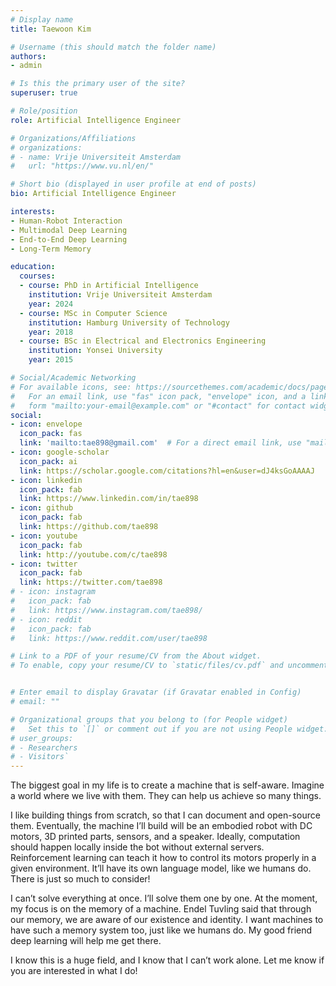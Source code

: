 ```yaml
---
# Display name
title: Taewoon Kim

# Username (this should match the folder name)
authors:
- admin

# Is this the primary user of the site?
superuser: true

# Role/position
role: Artificial Intelligence Engineer

# Organizations/Affiliations
# organizations:
# - name: Vrije Universiteit Amsterdam
#   url: "https://www.vu.nl/en/"

# Short bio (displayed in user profile at end of posts)
bio: Artificial Intelligence Engineer

interests:
- Human-Robot Interaction
- Multimodal Deep Learning
- End-to-End Deep Learning
- Long-Term Memory

education:
  courses:
  - course: PhD in Artificial Intelligence
    institution: Vrije Universiteit Amsterdam
    year: 2024
  - course: MSc in Computer Science 
    institution: Hamburg University of Technology
    year: 2018
  - course: BSc in Electrical and Electronics Engineering
    institution: Yonsei University
    year: 2015

# Social/Academic Networking
# For available icons, see: https://sourcethemes.com/academic/docs/page-builder/#icons
#   For an email link, use "fas" icon pack, "envelope" icon, and a link in the
#   form "mailto:your-email@example.com" or "#contact" for contact widget.
social:
- icon: envelope
  icon_pack: fas
  link: 'mailto:tae898@gmail.com'  # For a direct email link, use "mailto:test@example.org".
- icon: google-scholar
  icon_pack: ai
  link: https://scholar.google.com/citations?hl=en&user=dJ4ksGoAAAAJ
- icon: linkedin
  icon_pack: fab
  link: https://www.linkedin.com/in/tae898
- icon: github
  icon_pack: fab
  link: https://github.com/tae898
- icon: youtube
  icon_pack: fab
  link: http://youtube.com/c/tae898
- icon: twitter
  icon_pack: fab
  link: https://twitter.com/tae898
# - icon: instagram
#   icon_pack: fab
#   link: https://www.instagram.com/tae898/
# - icon: reddit
#   icon_pack: fab
#   link: https://www.reddit.com/user/tae898

# Link to a PDF of your resume/CV from the About widget.
# To enable, copy your resume/CV to `static/files/cv.pdf` and uncomment the lines below.


# Enter email to display Gravatar (if Gravatar enabled in Config)
# email: ""

# Organizational groups that you belong to (for People widget)
#   Set this to `[]` or comment out if you are not using People widget.
# user_groups:
# - Researchers
# - Visitors`
---
```

The biggest goal in my life is to create a machine that is self-aware. Imagine a world where we live with them. They can help us achieve so many things. 

I like building things from scratch, so that I can document and open-source them. Eventually, the machine I’ll build will be an embodied robot with DC motors, 3D printed parts, sensors, and a speaker. Ideally, computation should happen locally inside the bot without external servers. Reinforcement learning can teach it how to control its motors properly in a given environment. It’ll have its own language model, like we humans do. There is just so much to consider!

I can’t solve everything at once. I’ll solve them one by one. At the moment, my focus is on the memory of a machine. Endel Tuvling said that through our memory, we are aware of our existence and identity. I want machines to have such a memory system too, just like we humans do. My good friend deep learning will help me get there.

I know this is a huge field, and I know that I can’t work alone. Let me know if you are interested in what I do!
